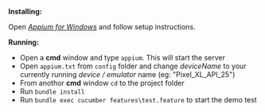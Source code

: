 **Installing:**

Open [_Appium for Windows_](https://github.com/appium/appium/blob/master/docs/en/appium-setup/running-on-windows.md) and follow setup instructions.

**Running:**

* Open a **cmd** window and type `appium`. This will start the server
* Open `appium.txt` from `config` folder and change _deviceName_ to your currently running _device / emulator_ name (eg: "Pixel_XL_API_25")
* From anothor **cmd** window `cd` to the project folder
* Run `bundle install`
* Run `bundle exec cucumber features\test.feature` to start the demo test
